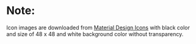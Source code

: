 # Note:

Icon images are downloaded from [Material Design Icons](https://materialdesignicons.com/) with black color and size of 48 x 48 and white background color without transparency.
